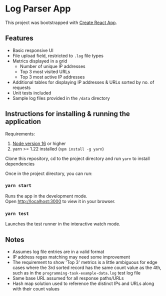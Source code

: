 # Log Parser App

This project was bootstrapped with [Create React App](https://github.com/facebook/create-react-app).

## Features

- Basic responsive UI
- File upload field, restricted to `.log` file types
- Metrics displayed in a grid
  - Number of unique IP addresses
  - Top 3 most visited URLs
  - Top 3 most active IP addresses
- Additional tables for displaying IP addresses & URLs sorted by no. of requests
- Unit tests included
- Sample log files provided in the `/data` directory

## Instructions for installing & running the application

Requirements:

1. [Node version 16](https://nodejs.org/en/download/) or higher
2. yarn >= 1.22 installed (`npm install -g yarn`)

Clone this repository, cd to the project directory and run `yarn` to install dependencies

Once in the project directory, you can run:

### `yarn start`

Runs the app in the development mode.\
Open [http://localhost:3000](http://localhost:3000) to view it in your browser.

### `yarn test`

Launches the test runner in the interactive watch mode.

## Notes

- Assumes log file entries are in a valid format
- IP address regex matching may need some improvement
- The requirement to show 'Top 3' metrics is a little ambiguous for edge cases where the 3rd sorted record has the same count value as the 4th, such as in the `programming-task-example-data.log` test log file
- Same base URL assumed for all response paths/URLs
- Hash map solution used to reference the distinct IPs and URLs along with their count values
